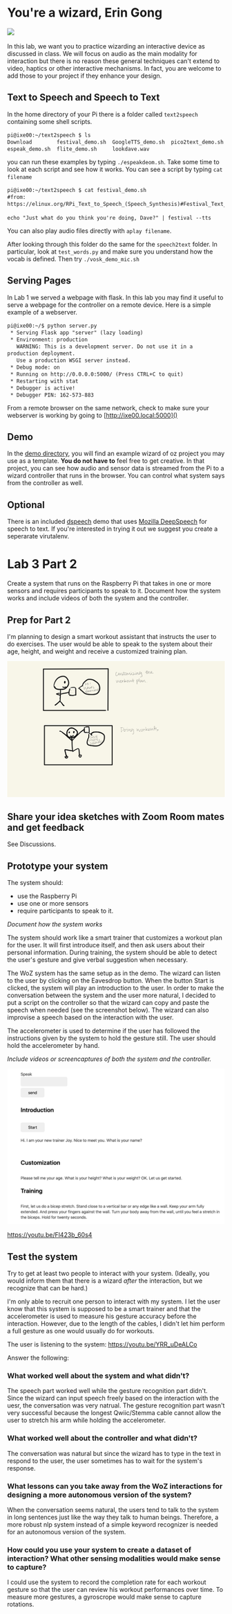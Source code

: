 # You're a wizard, Erin Gong

<img src="https://pbs.twimg.com/media/Cen7qkHWIAAdKsB.jpg" height="400">

In this lab, we want you to practice wizarding an interactive device as discussed in class. We will focus on audio as the main modality for interaction but there is no reason these general techniques can't extend to video, haptics or other interactive mechanisms. In fact, you are welcome to add those to your project if they enhance your design.


## Text to Speech and Speech to Text

In the home directory of your Pi there is a folder called `text2speech` containing some shell scripts.

```
pi@ixe00:~/text2speech $ ls
Download        festival_demo.sh  GoogleTTS_demo.sh  pico2text_demo.sh
espeak_demo.sh  flite_demo.sh     lookdave.wav

```

you can run these examples by typing 
`./espeakdeom.sh`. Take some time to look at each script and see how it works. You can see a script by typing `cat filename`

```
pi@ixe00:~/text2speech $ cat festival_demo.sh 
#from: https://elinux.org/RPi_Text_to_Speech_(Speech_Synthesis)#Festival_Text_to_Speech

echo "Just what do you think you're doing, Dave?" | festival --tts

```

You can also play audio files directly with `aplay filename`.

After looking through this folder do the same for the `speech2text` folder. In particular, look at `test_words.py` and make sure you understand how the vocab is defined. Then try `./vosk_demo_mic.sh`

## Serving Pages

In Lab 1 we served a webpage with flask. In this lab you may find it useful to serve a webpage for the controller on a remote device. Here is a simple example of a webserver.

```
pi@ixe00:~/$ python server.py
 * Serving Flask app "server" (lazy loading)
 * Environment: production
   WARNING: This is a development server. Do not use it in a production deployment.
   Use a production WSGI server instead.
 * Debug mode: on
 * Running on http://0.0.0.0:5000/ (Press CTRL+C to quit)
 * Restarting with stat
 * Debugger is active!
 * Debugger PIN: 162-573-883
```
From a remote browser on the same network, check to make sure your webserver is working by going to [http://ixe00.local:5000]()


## Demo

In the [demo directory](./demo), you will find an example wizard of oz project you may use as a template. **You do not have to** feel free to get creative. In that project, you can see how audio and sensor data is streamed from the Pi to a wizard controller that runs in the browser. You can control what system says from the controller as well.

## Optional

There is an included [dspeech](./dspeech) demo that uses [Mozilla DeepSpeech](https://github.com/mozilla/DeepSpeech) for speech to text. If you're interested in trying it out we suggest you create a seperarate virutalenv. 



# Lab 3 Part 2

Create a system that runs on the Raspberry Pi that takes in one or more sensors and requires participants to speak to it. Document how the system works and include videos of both the system and the controller.

## Prep for Part 2

I'm planning to design a smart workout assistant that instructs the user to do exercises. The user would be able to speak to the system about their age, height, and weight and receive a customized training plan.

![plot](lab3.jpg)

## Share your idea sketches with Zoom Room mates and get feedback

See Discussions.

## Prototype your system

The system should:
* use the Raspberry Pi 
* use one or more sensors
* require participants to speak to it. 

*Document how the system works*

The system should work like a smart trainer that customizes a workout plan for the user. It will first introduce itself, and then ask users about their personal information. During training, the system should be able to detect the user's gesture and give verbal suggestion when necessary. 

The WoZ system has the same setup as in the demo. The wizard can listen to the user by clicking on the Eavesdrop button. When the button Start is clicked, the system will play an introduction to the user. In order to make the conversation between the system and the user more natural, I decided to put a script on the controller so that the wizard can copy and paste the speech when needed (see the screenshot below). The wizard can also improvise a speech based on the interaction with the user.

The accelerometer is used to determine if the user has followed the instructions given by the system to hold the gesture still. The user should hold the accelerometer by hand.

*Include videos or screencaptures of both the system and the controller.*

![plot](controller_screenshot.png)

https://youtu.be/Fl423b_60s4

## Test the system
Try to get at least two people to interact with your system. (Ideally, you would inform them that there is a wizard _after_ the interaction, but we recognize that can be hard.)

I'm only able to recruit one person to interact with my system. I let the user know that this system is supposed to be a smart trainer and that the accelerometer is used to measure his gesture accuracy before the interaction. However, due to the length of the cables, I didn't let him perform a full gesture as one would usually do for workouts.

The user is listening to the system:
https://youtu.be/YRR_uDeALCo

Answer the following:

### What worked well about the system and what didn't?
The speech part worked well while the gesture recognition part didn't. Since the wizard can input speech freely based on the interaction with the uesr, the conversation was very natrual. The gesture recognition part wasn't very successful because the longest Qwiic/Stemma cable cannot allow the user to stretch his arm while holding the accelerometer.

### What worked well about the controller and what didn't?

The conversation was natural but since the wizard has to type in the text in respond to the user, the user sometimes has to wait for the system's response.

### What lessons can you take away from the WoZ interactions for designing a more autonomous version of the system?

When the conversation seems natural, the users tend to talk to the system in long sentences just like the way they talk to human beings. Therefore, a more robust nlp system instead of a simple keyword recognizer is needed for an autonomous version of the system.


### How could you use your system to create a dataset of interaction? What other sensing modalities would make sense to capture?

I could use the system to record the completion rate for each workout gesture so that the user can review his workout performances over time. To measure more gestures, a gyroscrope would make sense to capture rotations.



